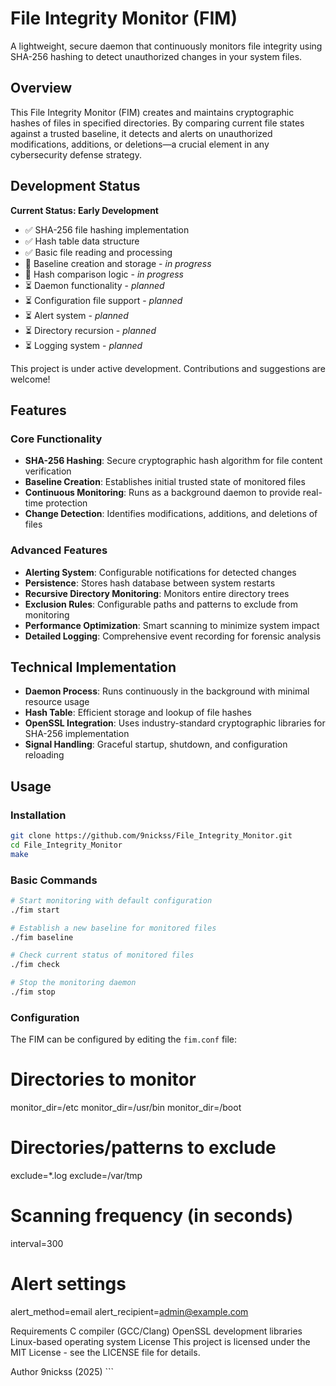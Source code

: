 # File Integrity Monitor (FIM)

A lightweight, secure daemon that continuously monitors file integrity using SHA-256 hashing to detect unauthorized changes in your system files.

## Overview

This File Integrity Monitor (FIM) creates and maintains cryptographic hashes of files in specified directories. By comparing current file states against a trusted baseline, it detects and alerts on unauthorized modifications, additions, or deletions—a crucial element in any cybersecurity defense strategy.

## Development Status

**Current Status: Early Development**

- ✅ SHA-256 file hashing implementation
- ✅ Hash table data structure
- ✅ Basic file reading and processing
- 🚧 Baseline creation and storage - *in progress*
- 🚧 Hash comparison logic - *in progress*
- ⏳ Daemon functionality - *planned*
- ⏳ Configuration file support - *planned*
- ⏳ Alert system - *planned*
- ⏳ Directory recursion - *planned*
- ⏳ Logging system - *planned*

This project is under active development. Contributions and suggestions are welcome!

## Features

### Core Functionality
- **SHA-256 Hashing**: Secure cryptographic hash algorithm for file content verification
- **Baseline Creation**: Establishes initial trusted state of monitored files
- **Continuous Monitoring**: Runs as a background daemon to provide real-time protection
- **Change Detection**: Identifies modifications, additions, and deletions of files

### Advanced Features
- **Alerting System**: Configurable notifications for detected changes
- **Persistence**: Stores hash database between system restarts
- **Recursive Directory Monitoring**: Monitors entire directory trees
- **Exclusion Rules**: Configurable paths and patterns to exclude from monitoring
- **Performance Optimization**: Smart scanning to minimize system impact
- **Detailed Logging**: Comprehensive event recording for forensic analysis

## Technical Implementation

- **Daemon Process**: Runs continuously in the background with minimal resource usage
- **Hash Table**: Efficient storage and lookup of file hashes
- **OpenSSL Integration**: Uses industry-standard cryptographic libraries for SHA-256 implementation
- **Signal Handling**: Graceful startup, shutdown, and configuration reloading

## Usage

### Installation

```bash
git clone https://github.com/9nickss/File_Integrity_Monitor.git
cd File_Integrity_Monitor
make
```

### Basic Commands

```bash
# Start monitoring with default configuration
./fim start

# Establish a new baseline for monitored files
./fim baseline

# Check current status of monitored files
./fim check

# Stop the monitoring daemon
./fim stop
```

### Configuration

The FIM can be configured by editing the `fim.conf` file:

# Directories to monitor
monitor_dir=/etc
monitor_dir=/usr/bin
monitor_dir=/boot

# Directories/patterns to exclude
exclude=*.log
exclude=/var/tmp

# Scanning frequency (in seconds)
interval=300

# Alert settings
alert_method=email
alert_recipient=admin@example.com


Requirements
C compiler (GCC/Clang)
OpenSSL development libraries
Linux-based operating system
License
This project is licensed under the MIT License - see the LICENSE file for details.

Author
9nickss (2025) ```